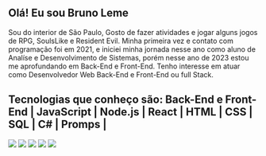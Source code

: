 ## Olá! Eu sou Bruno Leme

Sou do interior de São Paulo, Gosto de fazer atividades e jogar alguns jogos de RPG, SoulsLike e Resident Evil.
Minha primeira vez e contato com programação foi em 2021, e iniciei minha jornada nesse ano como aluno de Analíse e Desenvolvimento de Sistemas, porém nesse ano de 2023 estou me aprofundando em Back-End e Front-End.
Tenho interesse em atuar como Desenvolvedor Web Back-End e Front-End ou full Stack.

## Tecnologias que conheço são: Back-End e Front-End | JavaScript | Node.js | React | HTML | CSS | SQL | C# | Promps | 

<div>
  <a href="https://github.com/settings/profile" target="_blank"><img src="https://img.shields.io/badge/GitHub-100000?style=for-the-badge&logo=github&logoColor=white" target="_blank"></a>
  <a href="https://www.linkedin.com/in/brunoleme23/" target="_blank"><img src="https://img.shields.io/badge/LinkedIn-0077B5?style=for-the-badge&logo=linkedin&logoColor=white" target="_blank"></a>
  <a href="https://www.instagram.com/brunoleme96/" target="_blank"><img src="https://img.shields.io/badge/Instagram-E4405F?style=for-the-badge&logo=instagram&logoColor=white" target="_blank"></a>
  <a href="https://discord.com/channels/@me" target="_blank"><img src="https://img.shields.io/badge/Discord-7289DA?style=for-the-badge&logo=discord&logoColor=white" target="_blank"></a>
    <a href="brunoleme9615@gmail.com" target="_blank"><img src="https://img.shields.io/badge/Gmail-D14836?style=for-the-badge&logo=gmail&logoColor=white" target="_blank"></a>
</div>

